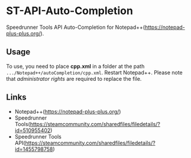 # ST-API-Auto-Completion
Speedrunner Tools API Auto-Completion for Notepad++(https://notepad-plus-plus.org/).

## Usage
To use, you need to place **cpp.xml** in a folder at the path `.../Notepad++/autoCompletion/cpp.xml`. Restart Notepad++.
Please note that _administrator rights_ are required to replace the file.

## Links
* Notepad++(https://notepad-plus-plus.org/)
* Speedrunner Tools(https://steamcommunity.com/sharedfiles/filedetails/?id=510955402)
* Speedrunner Tools API(https://steamcommunity.com/sharedfiles/filedetails/?id=1455798758)
